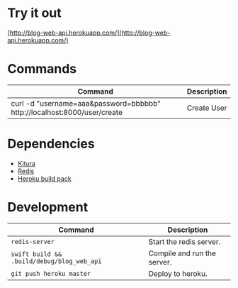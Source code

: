 # Try it out #

[http://blog-web-api.herokuapp.com/](http://blog-web-api.herokuapp.com/)

# Commands #

| Command | Description |
|---------|-------------|
| curl -d "username=aaa&password=bbbbbb" http://localhost:8000/user/create | Create User |

# Dependencies #

- [Kitura](http://www.kitura.io/)
- [Redis](https://redis.io/)
- [Heroku build pack](https://github.com/kylef/heroku-buildpack-swift)

# Development #

| Command | Description |
|---------|-------------|
| `redis-server` | Start the redis server. |
| `swift build && .build/debug/blog_web_api` | Compile and run the server. |
| `git push heroku master` | Deploy to heroku. |
